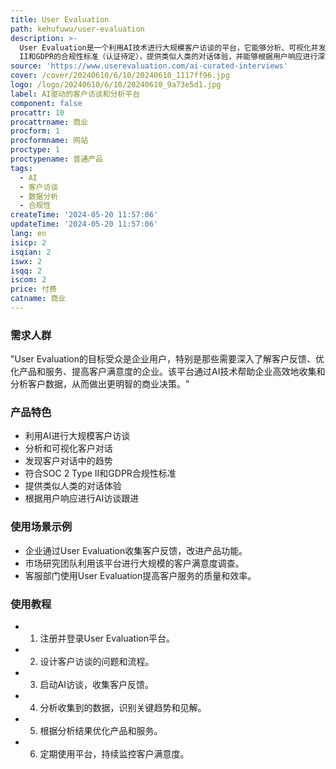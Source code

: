 ```yaml
---
title: User Evaluation
path: kehufuwu/user-evaluation
description: >-
  User Evaluation是一个利用AI技术进行大规模客户访谈的平台，它能够分析、可视化并发现客户对话中的趋势。该平台符合SOC 2 Type
  II和GDPR的合规性标准（认证待定），提供类似人类的对话体验，并能够根据用户响应进行深入的AI访谈跟进。
source: 'https://www.userevaluation.com/ai-curated-interviews'
cover: /cover/20240610/6/10/20240610_1117ff96.jpg
logo: /logo/20240610/6/10/20240610_9a73e5d1.jpg
label: AI驱动的客户访谈和分析平台
component: false
procattr: 10
procattrname: 商业
procform: 1
procformname: 网站
proctype: 1
proctypename: 普通产品
tags:
  - AI
  - 客户访谈
  - 数据分析
  - 合规性
createTime: '2024-05-20 11:57:06'
updateTime: '2024-05-20 11:57:06'
lang: en
isicp: 2
isqian: 2
iswx: 2
isqq: 2
iscom: 2
price: 付费
catname: 商业
---
```




### 需求人群
"User Evaluation的目标受众是企业用户，特别是那些需要深入了解客户反馈、优化产品和服务、提高客户满意度的企业。该平台通过AI技术帮助企业高效地收集和分析客户数据，从而做出更明智的商业决策。"

### 产品特色
* 利用AI进行大规模客户访谈
* 分析和可视化客户对话
* 发现客户对话中的趋势
* 符合SOC 2 Type II和GDPR合规性标准
* 提供类似人类的对话体验
* 根据用户响应进行AI访谈跟进

### 使用场景示例
* 企业通过User Evaluation收集客户反馈，改进产品功能。
* 市场研究团队利用该平台进行大规模的客户满意度调查。
* 客服部门使用User Evaluation提高客户服务的质量和效率。

### 使用教程
* 1. 注册并登录User Evaluation平台。
* 2. 设计客户访谈的问题和流程。
* 3. 启动AI访谈，收集客户反馈。
* 4. 分析收集到的数据，识别关键趋势和见解。
* 5. 根据分析结果优化产品和服务。
* 6. 定期使用平台，持续监控客户满意度。

  
